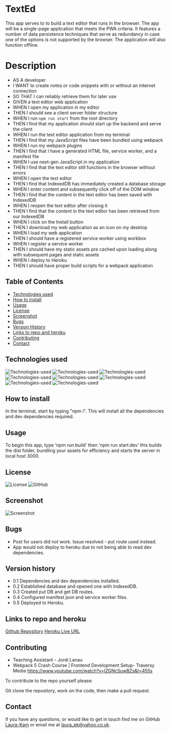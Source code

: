 # TextEd

This app serves to to build a text editor that runs in the browser. The app will be a single-page application that meets the PWA criteria. It features a number of data persistence techniques that serve as redundancy in case one of the options is not supported by the browser. The application will also function offline.

# Description

- AS A developer
- I WANT to create notes or code snippets with or without an internet connection
- SO THAT I can reliably retrieve them for later use
- GIVEN a text editor web application
- WHEN I open my application in my editor
- THEN I should see a client server folder structure
- WHEN I run `npm run start` from the root directory
- THEN I find that my application should start up the backend and serve the client
- WHEN I run the text editor application from my terminal
- THEN I find that my JavaScript files have been bundled using webpack
- WHEN I run my webpack plugins
- THEN I find that I have a generated HTML file, service worker, and a manifest file
- WHEN I use next-gen JavaScript in my application
- THEN I find that the text editor still functions in the browser without errors
- WHEN I open the text editor
- THEN I find that IndexedDB has immediately created a database storage
- WHEN I enter content and subsequently click off of the DOM window
- THEN I find that the content in the text editor has been saved with IndexedDB
- WHEN I reopen the text editor after closing it
- THEN I find that the content in the text editor has been retrieved from our IndexedDB
- WHEN I click on the Install button
- THEN I download my web application as an icon on my desktop
- WHEN I load my web application
- THEN I should have a registered service worker using workbox
- WHEN I register a service worker
- THEN I should have my static assets pre cached upon loading along with subsequent pages and static assets
- WHEN I deploy to Heroku
- THEN I should have proper build scripts for a webpack application

## Table of Contents

- [Technologies used](#technologies-used)
- [How to install](#how-to-install)
- [Usage](#usage)
- [License](#license)
- [Screenshot](#screenshot)
- [Bugs](#bugs)
- [Version History](#Version-history)
- [Links to repo and heroku](#links-to-repo-and-heroku)
- [Contributing](#contributing)
- [Contact](#contact)

## Technologies used

![Technologies-used](https://img.shields.io/badge/-Git-F05032?logo=Git&logoColor=white)
![Technologies-used](https://img.shields.io/badge/-JavaScript-007396?logo=JavaScript&logoColor=white)
![Technologies-used](https://img.shields.io/badge/-npm-CB3837?logo=npm&logoColor=white)
![Technologies-used](https://img.shields.io/badge/-Express-000000?logo=Express&logoColor=white)
![Technologies-used](https://img.shields.io/badge/-Babel-CB3837?logo=Babel&logoColor=white)
![Technologies-used](https://img.shields.io/badge/-HTML5-E34F26?logo=HTML5&logoColor=white)
![Technologies-used](https://img.shields.io/badge/-Node.js-339933?logo=Node.js&logoColor=white)
![Technologies-used](https://img.shields.io/badge/-Webpack-8DD6F9?logo=Webpack&logoColor=white)

## How to install

In the terminal, start by typing "npm i". This will install all the dependencies and dev dependencies required.

## Usage

To begin this app, type 'npm run build' then 'npm run start:dev' this builds the dist folder, bundling your assets for efficiency and starts the server in local host 3000.

## License

![License](https://img.shields.io/badge/license-MIT-blue.svg)
![GitHub](https://img.shields.io/badge/-GitHub-181717?logo=GitHub&logoColor=white)

## Screenshot

![Screenshot](https://github.com/Laura-Kam/TextEd/issues/1#issue-1448834478)

## Bugs

- Post for users did not work. Issue resolved - put route used instead.
- App would not deploy to heroku due to not being able to read dev dependencies.

## Version history

- 0.1 Dependencies and dev dependencies installed.
- 0.2 Established database and opened one with IndexedDB.
- 0.3 Created put DB and get DB routes.
- 0.4 Configured manifest json and service worker files.
- 0.5 Deployed to Heroku.

## Links to repo and heroku

[Github Repository](https://github.com/Laura-Kam/TextEd/)
[Heroku Live URL](https://cryptic-dawn-19004.herokuapp.com/)

## Contributing

- Teaching Assistant - Jordi Lanau
- Webpack 5 Crash Course | Frontend Development Setup- Traversy Media https://www.youtube.com/watch?v=IZGNcSuwBZs&t=455s

To contribute to the repo yourself please:

Git clone the repository, work on the code, then make a pull request.

## Contact

If you have any questions, or would like to get in touch find me on GitHub [Laura-Kam](https://github.com/Laura-Kam)
or email me at laura_ek@yahoo.co.uk.
